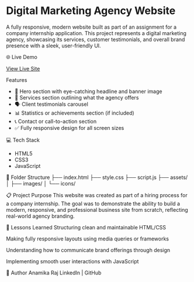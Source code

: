 # Digital Marketing Agency Website

A fully responsive, modern website built as part of an assignment for a company internship application. This project represents a digital marketing agency, showcasing its services, customer testimonials, and overall brand presence with a sleek, user-friendly UI.

🌐 Live Demo

[View Live Site](https://anamikaraj03.github.io/Project/)

 Features

- 🎯 Hero section with eye-catching headline and banner image
- 💼 Services section outlining what the agency offers
- 🗣️ Client testimonials carousel
- 📊 Statistics or achievements section (if included)
- 📞 Contact or call-to-action section
- ✅ Fully responsive design for all screen sizes

💻 Tech Stack

- HTML5
- CSS3
- JavaScript

📁 Folder Structure
├── index.html
├── style.css
├── script.js
├── assets/
│   ├── images/
│   └── icons/

📋 Project Purpose
This website was created as part of a hiring process for a company internship. The goal was to demonstrate the ability to build a modern, responsive, and professional business site from scratch, reflecting real-world agency branding.

🧠 Lessons Learned
Structuring clean and maintainable HTML/CSS

Making fully responsive layouts using media queries or frameworks

Understanding how to communicate brand offerings through design

Implementing smooth user interactions with JavaScript

🚀 Author
Anamika Raj
LinkedIn | GitHub
